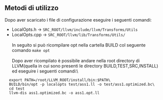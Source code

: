 ## Metodi di utilizzo
Dopo aver scaricato i file di configurazione eseguire i seguenti comandi:

- LocalOpts.h -> <code>SRC_ROOT/llvm/include/llvm/Transforms/Utils</code>
- LocalOpts.cpp -> <code>SRC_ROOT/llvm/lib/Transforms/Utils/</code>\
  <br>
  In seguito si può ricompilare opt nella cartella BUILD col seguente comando <code>make opt</code>\
  <br>
  Dopo aver ricompilato è possibile andare nella root directory di LLVM(quella in cui sono presenti le directory BUILD,TEST,SRC,INSTALL) ed eseguire i seguenti comandi:\

```
  export PATH=/root/LLVM_ROOT/install/bin:$PATH\
  BUILD/bin/opt -p localopts test/ass1.ll -o test/ass1.optimized.bc\
  cd test
  llvm-dis ass1.optimized.bc -o ass1.opt.ll
```
